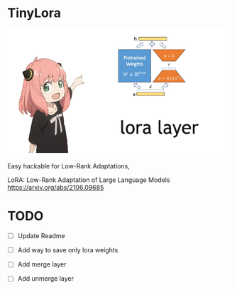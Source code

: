 # TinyLora
![](./assets/anya_lora.jpg)


Easy hackable for Low-Rank Adaptations,

LoRA: Low-Rank Adaptation of Large Language Models
https://arxiv.org/abs/2106.09685

# TODO
- [ ] Update Readme
- [ ] Add way to save only lora weights
- [ ] Add merge layer
- [ ] Add unmerge layer


